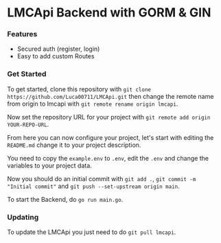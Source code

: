 # LMCApi Backend with GORM & GIN

### Features

- Secured auth (register, login)
- Easy to add custom Routes

### Get Started

To get started,
clone this repository with `git clone https://github.com/Luca00711/LMCApi.git`
then change the remote name from origin to lmcapi with
`git remote rename origin lmcapi`.

Now set the repository URL for your project with
`git remote add origin YOUR-REPO-URL`.

From here you can now configure your project, let's start with
editing the `README.md` change it to your project description.

You need to copy the `example.env` to `.env`, edit the `.env`
and change the variables to your project data.

Now you should do an initial commit with `git add .`, `git commit -m "Initial commit"`
and `git push --set-upstream origin main`.

To start the Backend, do `go run main.go`.

### Updating
To update the LMCApi you just need to do `git pull lmcapi`.